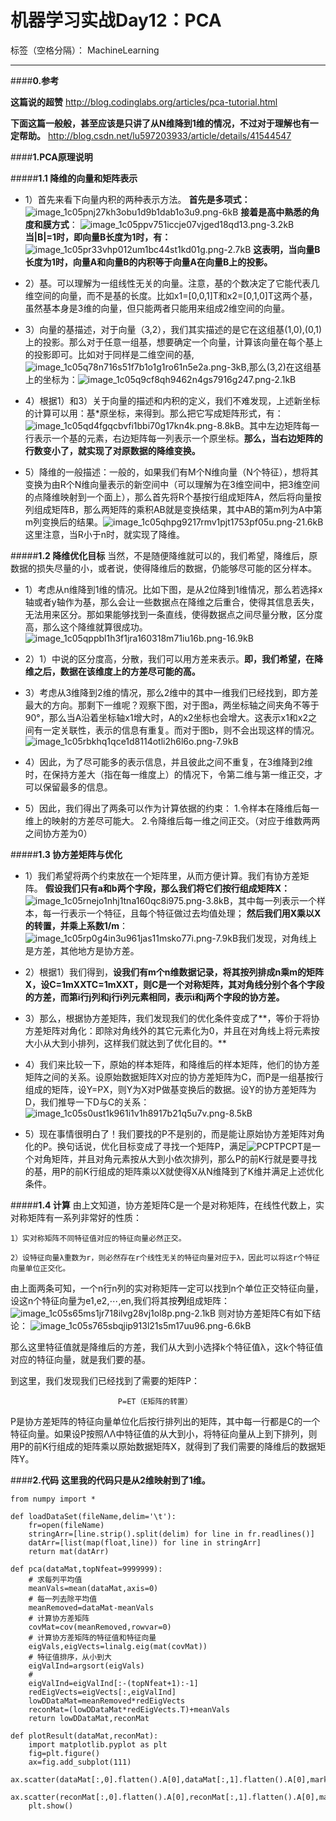 ﻿# 机器学习实战Day12：PCA

标签（空格分隔）： MachineLearning

---

####**0.参考**

**这篇说的超赞**
http://blog.codinglabs.org/articles/pca-tutorial.html

**下面这篇一般般，甚至应该是只讲了从N维降到1维的情况，不过对于理解也有一定帮助。**
http://blog.csdn.net/lu597203933/article/details/41544547

####**1.PCA原理说明**

#####**1.1 降维的向量和矩阵表示**

* 1）首先来看下向量内积的两种表示方法。
**首先是多项式：**![image_1c05pnj27kh3obu1d9b1dab1o3u9.png-6kB][1]
**接着是高中熟悉的角度和膜方式**：
![image_1c05ppv751iccje07vjged18qd13.png-3.2kB][2]
**当|B|=1时，即向量B长度为1时，有：**
![image_1c05pr33vhp012um1bc44st1kd01g.png-2.7kB][3]
**这表明，当向量B长度为1时，向量A和向量B的内积等于向量A在向量B上的投影。**

* 2）基。可以理解为一组线性无关的向量。注意，基的个数决定了它能代表几维空间的向量，而不是基的长度。比如x1=[0,0,1]T和x2=[0,1,0]T这两个基，虽然基本身是3维的向量，但只能两者只能用来组成2维空间的向量。

* 3）向量的基描述，对于向量（3,2），我们其实描述的是它在这组基(1,0),(0,1)上的投影。那么对于任意一组基，想要确定一个向量，计算该向量在每个基上的投影即可。比如对于同样是二维空间的基,![image_1c05q78n716s51f7b1o1g1ro61n5e2a.png-3kB][4],那么(3,2)在这组基上的坐标为：![image_1c05q9cf8qh9462n4gs7916g247.png-2.1kB][5]

* 4）根据1）和3）关于向量的描述和内积的定义，我们不难发现，上述新坐标的计算可以用：基*原坐标，来得到。那么把它写成矩阵形式，有：![image_1c05qd4fgqcbvfi1bbi70g17kn4k.png-8.8kB][6]。其中左边矩阵每一行表示一个基的元素，右边矩阵每一列表示一个原坐标。**那么，当右边矩阵的行数变小了，就实现了对原数据的降维变换。**

* 5）降维的一般描述：一般的，如果我们有M个N维向量（N个特征），想将其变换为由R个N维向量表示的新空间中（可以理解为在3维空间中，把3维空间的点降维映射到一个面上），那么首先将R个基按行组成矩阵A，然后将向量按列组成矩阵B，那么两矩阵的乘积AB就是变换结果，其中AB的第m列为A中第m列变换后的结果。![image_1c05qhpg9217rmv1pjt1753pf05u.png-21.6kB][7]这里注意，当R小于n时，就实现了降维。

#####**1.2 降维优化目标**
当然，不是随便降维就可以的，我们希望，降维后，原数据的损失尽量的小，或者说，使得降维后的数据，仍能够尽可能的区分样本。

* 1）考虑从n维降到1维的情况。比如下图，是从2位降到1维情况，那么若选择x轴或者y轴作为基，那么会让一些数据点在降维之后重合，使得其信息丢失，无法用来区分。那如果能够找到一条直线，使得数据点之间尽量分散，区分度高，那么这个降维就算很成功。
![image_1c05qppbl1h3f1jra160318m71iu16b.png-16.9kB][8]

* 2）1）中说的区分度高，分散，我们可以用方差来表示。**即，我们希望，在降维之后，数据在该维度上的方差尽可能的高。**

* 3）考虑从3维降到2维的情况，那么2维中的其中一维我们已经找到，即方差最大的方向。那剩下一维呢？观察下图，对于图a，两坐标轴之间夹角不等于90°，那么当A沿着坐标轴x1增大时，A的x2坐标也会增大。这表示x1和x2之间有一定关联性，表示的信息有重复。而对于图b，则不会出现这样的情况。
![image_1c05rbkhq1qce1d8114otli2h6l6o.png-7.9kB][9]

* 4）因此，为了尽可能多的表示信息，并且彼此之间不重复，在3维降到2维时，在保持方差大（指在每一维度上）的情况下，令第二维与第一维正交，才可以保留最多的信息。

* 5）因此，我们得出了两条可以作为计算依据的约束：
    1.令样本在降维后每一维上的映射的方差尽可能大。
    2.令降维后每一维之间正交。（对应于维数两两之间协方差为0）

#####**1.3 协方差矩阵与优化**
* 1）我们希望将两个约束放在一个矩阵里，从而方便计算。我们有协方差矩阵。
    **假设我们只有a和b两个字段，那么我们将它们按行组成矩阵X：**![image_1c05rnejo1nhj1tna160qc8i975.png-3.8kB][10]，其中每一列表示一个样本，每一行表示一个特征，且每个特征做过去均值处理；
    **然后我们用X乘以X的转置，并乘上系数1/m**：![image_1c05rp0g4in3u961jas11msko77i.png-7.9kB][11]我们发现，对角线上是方差，其他地方是协方差。

* 2）根据1）我们得到，**设我们有m个n维数据记录，将其按列排成n乘m的矩阵X，设C=1mXXTC=1mXXT，则C是一个对称矩阵，其对角线分别个各个字段的方差，而第i行j列和j行i列元素相同，表示i和j两个字段的协方差。**

* 3）那么，根据协方差矩阵，我们发现我们的优化条件变成了**，等价于将协方差矩阵对角化：即除对角线外的其它元素化为0，并且在对角线上将元素按大小从大到小排列，这样我们就达到了优化目的。**

* 4）我们来比较一下，原始的样本矩阵，和降维后的样本矩阵，他们的协方差矩阵之间的关系。设原始数据矩阵X对应的协方差矩阵为C，而P是一组基按行组成的矩阵，设Y=PX，则Y为X对P做基变换后的数据。设Y的协方差矩阵为D，我们推导一下D与C的关系：![image_1c05s0ust1k961i1v1h8917b21q5u7v.png-8.5kB][12]

* 5）现在事情很明白了！我们要找的P不是别的，而是能让原始协方差矩阵对角化的P。换句话说，优化目标变成了寻找一个矩阵P，满足![PCPTPCPT][13]是一个对角矩阵，并且对角元素按从大到小依次排列，那么P的前K行就是要寻找的基，用P的前K行组成的矩阵乘以X就使得X从N维降到了K维并满足上述优化条件。

#####**1.4 计算**
由上文知道，协方差矩阵C是一个是对称矩阵，在线性代数上，实对称矩阵有一系列非常好的性质：

    1）实对称矩阵不同特征值对应的特征向量必然正交。

    2）设特征向量λ重数为r，则必然存在r个线性无关的特征向量对应于λ，因此可以将这r个特征向量单位正交化。

由上面两条可知，一个n行n列的实对称矩阵一定可以找到n个单位正交特征向量，设这n个特征向量为e1,e2,⋯,en,我们将其按**列**组成矩阵：
![image_1c05s65ms1jr718ilvg28vj1ol8p.png-2.1kB][14]
则对协方差矩阵C有如下结论：
![image_1c05s765sbqjip913l21s5m17uu96.png-6.6kB][15]

那么这里特征值就是降维后的方差，我们从大到小选择k个特征值λ，这k个特征值对应的特征向量，就是我们要的基。

到这里，我们发现我们已经找到了需要的矩阵P：

                            P=ET（E矩阵的转置）

P是协方差矩阵的特征向量单位化后按行排列出的矩阵，其中每一行都是C的一个特征向量。如果设P按照ΛΛ中特征值的从大到小，将特征向量从上到下排列，则用P的前K行组成的矩阵乘以原始数据矩阵X，就得到了我们需要的降维后的数据矩阵Y。

####**2.代码**
**这里我的代码只是从2维映射到了1维。**
``` PY
from numpy import *

def loadDataSet(fileName,delim='\t'):
    fr=open(fileName)
    stringArr=[line.strip().split(delim) for line in fr.readlines()]
    datArr=[list(map(float,line)) for line in stringArr]
    return mat(datArr)

def pca(dataMat,topNfeat=9999999):
    # 求每列平均值
    meanVals=mean(dataMat,axis=0)
    # 每一列去除平均值
    meanRemoved=dataMat-meanVals
    # 计算协方差矩阵
    covMat=cov(meanRemoved,rowvar=0)
    # 计算协方差矩阵的特征值和特征向量
    eigVals,eigVects=linalg.eig(mat(covMat))
    # 特征值排序，从小到大
    eigValInd=argsort(eigVals)
    #
    eigValInd=eigValInd[:-(topNfeat+1):-1]
    redEigVects=eigVects[:,eigValInd]
    lowDDataMat=meanRemoved*redEigVects
    reconMat=(lowDDataMat*redEigVects.T)+meanVals
    return lowDDataMat,reconMat

def plotResult(dataMat,reconMat):
    import matplotlib.pyplot as plt
    fig=plt.figure()
    ax=fig.add_subplot(111)
    ax.scatter(dataMat[:,0].flatten().A[0],dataMat[:,1].flatten().A[0],marker='^',s=90)
    ax.scatter(reconMat[:,0].flatten().A[0],reconMat[:,1].flatten().A[0],marker='o',s=90,c='red')
    plt.show()
```


  [1]: http://static.zybuluo.com/w460461339/023tcw5l5ggcpwongybo50vi/image_1c05pnj27kh3obu1d9b1dab1o3u9.png
  [2]: http://static.zybuluo.com/w460461339/9h5qi8o1k313sy8jznw4qstg/image_1c05ppv751iccje07vjged18qd13.png
  [3]: http://static.zybuluo.com/w460461339/vj0ygvj1gliz92z4o46t589l/image_1c05pr33vhp012um1bc44st1kd01g.png
  [4]: http://static.zybuluo.com/w460461339/v6xuytc5k3k20i9pcvgq5qs9/image_1c05q78n716s51f7b1o1g1ro61n5e2a.png
  [5]: http://static.zybuluo.com/w460461339/6o6pwhb0qhibv5hjg3y6wawk/image_1c05q9cf8qh9462n4gs7916g247.png
  [6]: http://static.zybuluo.com/w460461339/8km16h9cevluz76ekrkiszph/image_1c05qd4fgqcbvfi1bbi70g17kn4k.png
  [7]: http://static.zybuluo.com/w460461339/39o7wil5z9bzew0zvbrvdc6w/image_1c05qhpg9217rmv1pjt1753pf05u.png
  [8]: http://static.zybuluo.com/w460461339/p7xi8ckmosodjxqoh3vo6pu1/image_1c05qppbl1h3f1jra160318m71iu16b.png
  [9]: http://static.zybuluo.com/w460461339/y20h4hlvdq5xw10a51cglp1f/image_1c05rbkhq1qce1d8114otli2h6l6o.png
  [10]: http://static.zybuluo.com/w460461339/hz9vun1n62tns8mxz4zrtpir/image_1c05rnejo1nhj1tna160qc8i975.png
  [11]: http://static.zybuluo.com/w460461339/ugc66hbfhklazmy57yionwis/image_1c05rp0g4in3u961jas11msko77i.png
  [12]: http://static.zybuluo.com/w460461339/ysun77lzsxyl6gw75pj9kdnf/image_1c05s0ust1k961i1v1h8917b21q5u7v.png
  [13]: http://static.zybuluo.com/w460461339/fd7paewnqjauxsea1w07ag99/image_1c05s3n4ut6g8ljgbr1jj519en8c.png
  [14]: http://static.zybuluo.com/w460461339/ynvvbynknvrnepty35l1zgyq/image_1c05s65ms1jr718ilvg28vj1ol8p.png
  [15]: http://static.zybuluo.com/w460461339/s52ib1ssb9vd2q8l3ff85ouj/image_1c05s765sbqjip913l21s5m17uu96.png